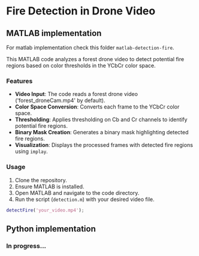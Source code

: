 # Fire Detection in Drone Video

## MATLAB implementation 

For matlab implementation check this folder `matlab-detection-fire`.

This MATLAB code analyzes a forest drone video to detect potential fire regions based on color thresholds in the YCbCr color space.

### Features

- **Video Input**: The code reads a forest drone video ('forest_droneCam.mp4' by default).
- **Color Space Conversion**: Converts each frame to the YCbCr color space.
- **Thresholding**: Applies thresholding on Cb and Cr channels to identify potential fire regions.
- **Binary Mask Creation**: Generates a binary mask highlighting detected fire regions.
- **Visualization**: Displays the processed frames with detected fire regions using `implay`.

### Usage

1. Clone the repository.
2. Ensure MATLAB is installed.
3. Open MATLAB and navigate to the code directory.
4. Run the script (`detection.m`) with your desired video file.

```matlab
detectFire('your_video.mp4');
```

## Python implementation

### In progress...
